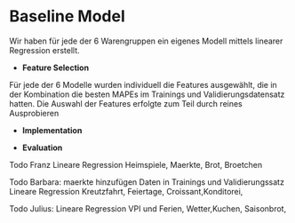 # Baseline Model

Wir haben für jede der 6 Warengruppen ein eigenes Modell mittels linearer Regression erstellt.

- **Feature Selection**

Für jede der 6 Modelle wurden individuell die Features ausgewählt, die in der Kombination die besten MAPEs im Trainings und Validierungsdatensatz hatten. Die Auswahl der Features erfolgte zum Teil durch reines Ausprobieren


- **Implementation**

- **Evaluation**


Todo Franz
Lineare Regression Heimspiele, Maerkte, Brot, Broetchen


Todo Barbara:
maerkte hinzufügen
Daten in Trainings und Validierungssatz
Lineare Regression Kreutzfahrt, Feiertage, Croissant,Konditorei,


Todo Julius:
Lineare Regression VPI und Ferien, Wetter,Kuchen, Saisonbrot,